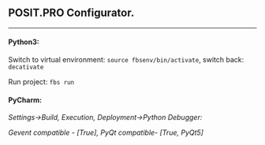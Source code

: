 ## POSIT.PRO Configurator.

------

#### Python3:

Switch to virtual environment: `source fbsenv/bin/activate`, switch back: `decativate`

Run project: `fbs run`

#### PyCharm:

*Settings->Build, Execution, Deployment->Python Debugger:*

*Gevent compatible - [True], PyQt compatible- [True, PyQt5]*


